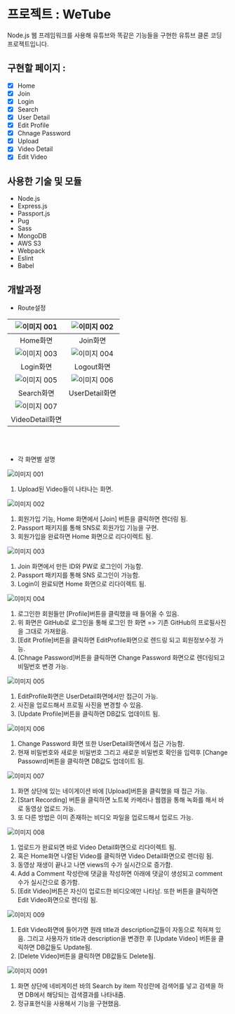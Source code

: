 # 프로젝트 : WeTube

Node.js 웹 프레임워크를 사용해 유튜브와 똑같은 기능들을 구현한 유튜브 클론 코딩 프로젝트입니다.

## 구현할 페이지 :

- [x] Home
- [x] Join
- [x] Login
- [x] Search
- [x] User Detail
- [x] Edit Profile
- [x] Chnage Password
- [x] Upload
- [x] Video Detail
- [x] Edit Video

## 사용한 기술 및 모듈
- Node.js
- Express.js
- Passport.js
- Pug
- Sass
- MongoDB
- AWS S3
- Webpack
- Eslint
- Babel

## 개발과정

- Route설정

|![이미지 001](https://user-images.githubusercontent.com/47559613/119305291-83b06a00-bca3-11eb-8421-7d495d6635e2.jpg)|![이미지 002](https://user-images.githubusercontent.com/47559613/119305295-84490080-bca3-11eb-857f-7aa52bc59e6b.jpg)|
|:---:|:---:|
|Home화면|Join화면|
|![이미지 003](https://user-images.githubusercontent.com/47559613/119305297-84e19700-bca3-11eb-8c9f-6aec7ffb40e9.jpg)|![이미지 004](https://user-images.githubusercontent.com/47559613/119305299-84e19700-bca3-11eb-877e-a1d5557d578d.jpg)|
|Login화면|Logout화면|
|![이미지 005](https://user-images.githubusercontent.com/47559613/119305300-857a2d80-bca3-11eb-8ecd-0703281dde9c.jpg)|![이미지 006](https://user-images.githubusercontent.com/47559613/119305301-857a2d80-bca3-11eb-9139-04b0e395fb86.jpg)|
|Search화면|UserDetail화면|
|![이미지 007](https://user-images.githubusercontent.com/47559613/119305302-8612c400-bca3-11eb-9375-e17edd8004d5.jpg)||
|VideoDetail화면||


<br>
<br>

- 각 화면별 설명

![이미지 001](https://user-images.githubusercontent.com/47559613/119304308-06d0c080-bca2-11eb-8385-a99a6fb420f7.jpg)
1. Upload된 Video들이 나타나는 화면.

![이미지 002](https://user-images.githubusercontent.com/47559613/119304310-07695700-bca2-11eb-9047-b22e20bb0d8c.jpg)
1. 회원가입 기능, Home 화면에서 [Join] 버튼을 클릭하면 렌더링 됨.
2. Passport 패키지를 통해 SNS로 회원가입 기능을 구현.
3. 회원가입을 완료하면 Home 화면으로 리다이렉트 됨.


![이미지 003](https://user-images.githubusercontent.com/47559613/119304311-0801ed80-bca2-11eb-9653-a9a747bb8b98.jpg)
1. Join 화면에서 만든 ID와 PW로 로그인이 가능함.
2. Passport 패키지를 통해 SNS 로그인이 가능함.
3. Login이 완료되면 Home 화면으로 리다이렉트 됨.


![이미지 004](https://user-images.githubusercontent.com/47559613/119304287-033d3980-bca2-11eb-93e9-5e1967788cfe.jpg)
1. 로그인한 회원들만 [Profile]버튼을 클릭했을 때 들어올 수 있음.
2. 위 화면은 GitHub로 로그인을 통해 로그인 한 화면 => 기존 GitHub의 프로필사진을 그대로 가져왔음.
3. [Edit Profile]버튼을 클릭하면 EditProfile화면으로 렌드링 되고 회원정보수정 가능.
4. [Chnage Password]버튼을 클릭하면 Change Password 화면으로 렌더링되고 비밀번호 변경 가능.


![이미지 005](https://user-images.githubusercontent.com/47559613/119304293-046e6680-bca2-11eb-8aa9-03f10737da6f.jpg)
1. EditProfile화면은 UserDetail화면에서만 접근이 가능.
2. 사진을 업로드해서 프로필 사진을 변경할 수 있음.
3. [Update Profile]버튼을 클릭하면 DB값도 업데이트 됨.


![이미지 006](https://user-images.githubusercontent.com/47559613/119304294-0506fd00-bca2-11eb-9b54-cdaf34772e3d.jpg)
1. Change Password 화면 또한 UserDetail화면에서 접근 가능함.
2. 현재 비밀번호와 새로운 비밀번호 그리고 새로운 비밀번호 확인을 입력후 [Change Passowrd]버튼을 클릭하면 DB값도 업데이트 됨.


![이미지 007](https://user-images.githubusercontent.com/47559613/119304297-0506fd00-bca2-11eb-93ba-7ce601c8cd3d.jpg)
1. 화면 상단에 있는 네이게이션 바에 [Upload]버튼을 클릭했을 때 접근 가능.
2. [Start Recording] 버튼을 클릭하면 노트북 카메라나 웹캠을 통해 녹화를 해서 바로 동영상 업로드 가능.
3. 또 다른 방법은 이미 존재하는 비디오 파일을 업로드해서 업로드 가능.


![이미지 008](https://user-images.githubusercontent.com/47559613/119304298-059f9380-bca2-11eb-971f-c20e90e3421f.jpg)
1. 업로드가 완료되면 바로 Video Detail화면으로 리다이렉트 됨.
2. 혹은 Home화면 나열된 Video를 클릭하면 Video Detail화면으로 렌더링 됨.
3. 동영상 재생이 끝나고 나면 views의 수가 실시간으로 증가함.
4. Add a Comment 작성란에 댓글을 작성하면 아래에 댓글이 생성되고 comment 수가 실시간으로 증가함.
5. [Edit Video]버튼은 자신이 업로드한 비디오에만 나타남. 또한 버튼을 클릭하면 Edit Video화면으로 렌더링 됨.


![이미지 009](https://user-images.githubusercontent.com/47559613/119304301-06382a00-bca2-11eb-8b8f-daede7cedb05.jpg)
1. Edit Video화면에 들어가면 원래 title과 description값들이 자동으로 적혀져 있음. 그리고 사용자가 title과 description을 변경한 후 [Update Video] 버튼을 클릭하면 DB값들도 Update됨.
2. [Delete Video]버튼을 클릭하면 DB값들도 Delete됨.


![이미지 0091](https://user-images.githubusercontent.com/47559613/119304307-06d0c080-bca2-11eb-87aa-23150e6be7a9.jpg)
1. 화면 상단에 네비게이션 바의 Search by item 작성란에 검색어를 넣고 검색을 하면 DB에서 해당되는 검색결과를 나타내줌.
2. 정규표현식을 사용해서 기능을 구현했음.
